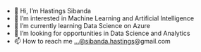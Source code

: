 - 👋 Hi, I’m Hastings Sibanda
- 👀 I’m interested in Machine Learning and Artificial Intelligence
- 🌱 I’m currently learning Data Science on Azure
- 💞️ I’m looking for opportunities in Data Science and Analytics
- 📫 How to reach me ...@sibanda.hastings@gmail.com

<!---
sibanda1989/sibanda1989 is a ✨ special ✨ repository because its `README.md` (this file) appears on your GitHub profile.
You can click the Preview link to take a look at your changes.
--->
